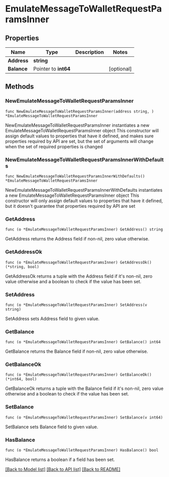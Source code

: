 # EmulateMessageToWalletRequestParamsInner

## Properties

Name | Type | Description | Notes
------------ | ------------- | ------------- | -------------
**Address** | **string** |  | 
**Balance** | Pointer to **int64** |  | [optional] 

## Methods

### NewEmulateMessageToWalletRequestParamsInner

`func NewEmulateMessageToWalletRequestParamsInner(address string, ) *EmulateMessageToWalletRequestParamsInner`

NewEmulateMessageToWalletRequestParamsInner instantiates a new EmulateMessageToWalletRequestParamsInner object
This constructor will assign default values to properties that have it defined,
and makes sure properties required by API are set, but the set of arguments
will change when the set of required properties is changed

### NewEmulateMessageToWalletRequestParamsInnerWithDefaults

`func NewEmulateMessageToWalletRequestParamsInnerWithDefaults() *EmulateMessageToWalletRequestParamsInner`

NewEmulateMessageToWalletRequestParamsInnerWithDefaults instantiates a new EmulateMessageToWalletRequestParamsInner object
This constructor will only assign default values to properties that have it defined,
but it doesn't guarantee that properties required by API are set

### GetAddress

`func (o *EmulateMessageToWalletRequestParamsInner) GetAddress() string`

GetAddress returns the Address field if non-nil, zero value otherwise.

### GetAddressOk

`func (o *EmulateMessageToWalletRequestParamsInner) GetAddressOk() (*string, bool)`

GetAddressOk returns a tuple with the Address field if it's non-nil, zero value otherwise
and a boolean to check if the value has been set.

### SetAddress

`func (o *EmulateMessageToWalletRequestParamsInner) SetAddress(v string)`

SetAddress sets Address field to given value.


### GetBalance

`func (o *EmulateMessageToWalletRequestParamsInner) GetBalance() int64`

GetBalance returns the Balance field if non-nil, zero value otherwise.

### GetBalanceOk

`func (o *EmulateMessageToWalletRequestParamsInner) GetBalanceOk() (*int64, bool)`

GetBalanceOk returns a tuple with the Balance field if it's non-nil, zero value otherwise
and a boolean to check if the value has been set.

### SetBalance

`func (o *EmulateMessageToWalletRequestParamsInner) SetBalance(v int64)`

SetBalance sets Balance field to given value.

### HasBalance

`func (o *EmulateMessageToWalletRequestParamsInner) HasBalance() bool`

HasBalance returns a boolean if a field has been set.


[[Back to Model list]](../README.md#documentation-for-models) [[Back to API list]](../README.md#documentation-for-api-endpoints) [[Back to README]](../README.md)


